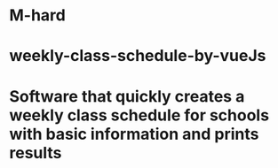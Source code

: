 # M-hard

# weekly-class-schedule-by-vueJs

# Software that quickly creates a weekly class schedule for schools with basic information and prints results
